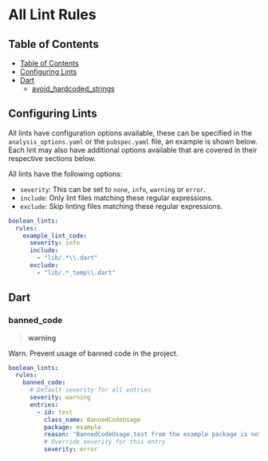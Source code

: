 <!-- omit from toc -->
# All Lint Rules

## Table of Contents

- [Table of Contents](#table-of-contents)
- [Configuring Lints](#configuring-lints)
- [Dart](#dart)
  - [avoid\_hardcoded\_strings](#avoid_hardcoded_strings)

## Configuring Lints

All lints have configuration options available, these can be specified in the `analysis_options.yaml`
or the `pubspec.yaml` file, an example is shown below. Each lint may also have additional options
available that are covered in their respective sections below.

All lints have the following options:

- `severity`: This can be set to `none`, `info`, `warning` or `error`.
- `include`: Only lint files matching these regular expressions.
- `exclude`: Skip linting files matching these regular expressions.

```yaml
boolean_lints:
  rules:
    example_lint_code:
      severity: info
      include:
        - "lib/.*\\.dart"
      exclude:
        - "lib/.*_temp\\.dart"
```

## Dart

### banned_code

> **warning**

Warn. Prevent usage of banned code in the project.

```yaml
boolean_lints:
  rules:
    banned_code:
      # Default severity for all entries
      severity: warning
      entries:
        - id: test
          class_name: BannedCodeUsage
          package: example
          reason: "BannedCodeUsage.test from the example package is not allowed"
          # Override severity for this entry
          severity: error
```

<!-- Disabled -->

<!-- ### avoid_hardcoded_strings

> **info * 🛠**

Info. Avoid hardcoding strings. Use a localization package or append ".hardcoded" to the string to suppress this message.
This lint is designed for `flutter_localizations` from the Flutter SDK.

```yaml
boolean_lints:
  rules:
    avoid_hardcoded_strings:
      minimum_length: 0
      severity: info
```

**Good**:

```dart
final title = AppLocalizations.of(context).appTitle;
// .hardcoded extension not included, see example for source
final title = 'My App'.hardcoded;
```

**Bad**:

```dart
final title = 'My App'; // LINT
``` -->
